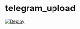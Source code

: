 # telegram_upload

[![Deploy](https://www.herokucdn.com/deploy/button.svg)](https://heroku.com/deploy)
